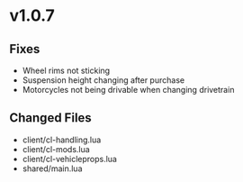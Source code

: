 # v1.0.7

## Fixes

* Wheel rims not sticking
* Suspension height changing after purchase
* Motorcycles not being drivable when changing drivetrain

## Changed Files

* client/cl-handling.lua
* client/cl-mods.lua
* client/cl-vehicleprops.lua
* shared/main.lua

